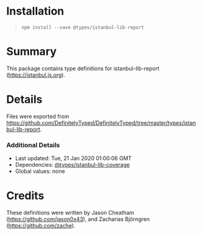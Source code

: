 # Installation

> `npm install --save @types/istanbul-lib-report`

# Summary

This package contains type definitions for istanbul-lib-report (https://istanbul.js.org).

# Details

Files were exported from https://github.com/DefinitelyTyped/DefinitelyTyped/tree/master/types/istanbul-lib-report.

### Additional Details

* Last updated: Tue, 21 Jan 2020 01:00:06 GMT
* Dependencies: [@types/istanbul-lib-coverage](https://npmjs.com/package/@types/istanbul-lib-coverage)
* Global values: none

# Credits

These definitions were written by Jason Cheatham (https://github.com/jason0x43), and Zacharias
Björngren (https://github.com/zache).

